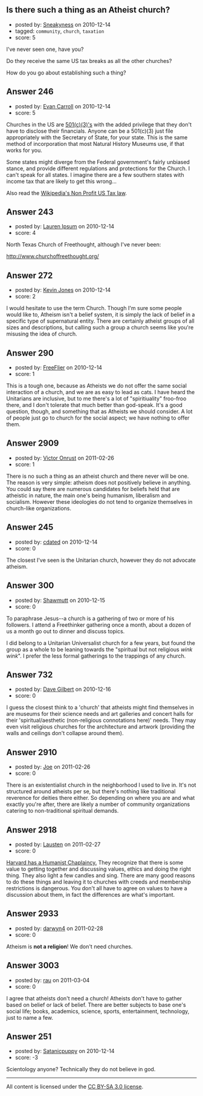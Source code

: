 ## Is there such a thing as an Atheist church?

- posted by: [Sneakyness](https://stackexchange.com/users/-1/170-sneakyness) on 2010-12-14
- tagged: `community`, `church`, `taxation`
- score: 5

I've never seen one, have you? 

Do they receive the same US tax breaks as all the other churches?

How do you go about establishing such a thing?


## Answer 246

- posted by: [Evan Carroll](https://stackexchange.com/users/-1/5-evan-carroll) on 2010-12-14
- score: 5

Churches in the US are [501(c)(3)'s](http://en.wikipedia.org/wiki/501(c)) with the added privilege that they don't have to disclose their financials. Anyone can be a 501(c)(3) just file appropriately with the Secretary of State, for your state. This is the same method of incorporation that most Natural History Museums use, if that works for you.

Some states might diverge from the Federal government's fairly unbiased stance, and provide different regulations and protections for the Church. I can't speak for all states. I imagine there are a few southern states with income tax that are likely to get this wrong...

Also read the [Wikipedia's Non Profit US Tax law](http://en.wikipedia.org/wiki/United_States_of_America_non-profit_laws).


## Answer 243

- posted by: [Lauren Ipsum](https://stackexchange.com/users/-1/71-lauren-ipsum) on 2010-12-14
- score: 4

North Texas Church of Freethought, although I've never been:

http://www.churchoffreethought.org/


## Answer 272

- posted by: [Kevin Jones](https://stackexchange.com/users/-1/186-kevin-jones) on 2010-12-14
- score: 2

I would hesitate to use the term Church.  Though I'm sure some people would like to, Atheism isn't a belief system, it is simply the lack of belief in a specific type of supernatural entity.  There are certainly atheist groups of all sizes and descriptions, but calling such a group a church seems like you're misusing the idea of church.  


## Answer 290

- posted by: [FreeFlier](https://stackexchange.com/users/-1/140-freeflier) on 2010-12-14
- score: 1

This is a tough one, because as Atheists we do not offer the same social interaction of a church, and we are as easy to lead as cats.  I have heard the Unitarians are inclusive, but to me there's a lot of "spiritiuality" froo-froo there, and I don't tolerate that much better than god-speak.  It's a good question, though, and something that as Atheists we should consider.  A lot of people just go to church for the social aspect; we have nothing to offer them.


## Answer 2909

- posted by: [Victor Onrust](https://stackexchange.com/users/-1/1155-victor-onrust) on 2011-02-26
- score: 1

There is no such a thing as an atheist church and there never will be one. The reason is very simple: atheism does not positively believe in anything. You could say there are numerous candidates for beliefs held that are atheistic in nature, the main one's being humanism, liberalism and socialism. However these ideologies do not tend to organize themselves in church-like organizations. 


## Answer 245

- posted by: [cdated](https://stackexchange.com/users/-1/74-cdated) on 2010-12-14
- score: 0

The closest I've seen is the Unitarian church, however they do not advocate atheism.


## Answer 300

- posted by: [Shawmutt](https://stackexchange.com/users/-1/188-shawmutt) on 2010-12-15
- score: 0

To paraphrase Jesus--a church is a gathering of two or more of his followers.  I attend a 
Freethinker gathering once a month, about a dozen of us a month go out to dinner and discuss topics.

I did belong to a Unitarian Universalist church for a few years, but found the group as a whole to be leaning towards the "spiritual but not religious *wink* *wink*".  I prefer the less formal gatherings to the trappings of any church.


## Answer 732

- posted by: [Dave Gilbert](https://stackexchange.com/users/-1/238-dave-gilbert) on 2010-12-16
- score: 0

I guess the closest think to a 'church' that atheists might find themselves in are museums for their science needs and art galleries and concert halls for their 'spiritual/aesthetic (non-religious connotations here)' needs.  They may even visit religious churches for the architecture and artwork (providing the walls and ceilings don't collapse around them).


## Answer 2910

- posted by: [Joe](https://stackexchange.com/users/-1/1064-joe) on 2011-02-26
- score: 0

There is an existentialist church in the neighborhood I used to live in. It's not structured around atheists per se, but there's nothing like traditional reverence for deities there either. So depending on where you are and what exactly you're after, there are likely a number of community organizations catering to non-traditional spiritual demands.


## Answer 2918

- posted by: [Lausten](https://stackexchange.com/users/-1/584-lausten) on 2011-02-27
- score: 0

<p><a href="http://www.harvardhumanist.org/" rel="nofollow">Harvard has a Humanist Chaplaincy.</a> They recognize that there is some value to getting together and discussing values, ethics and doing the right thing. They also light a few candles and sing. There are many good reasons to do these things and leaving it to churches with creeds and membership restrictions is dangerous. You don't all have to agree on values to have a discussion about them, in fact the differences are what's important. </p>



## Answer 2933

- posted by: [darwyn4](https://stackexchange.com/users/-1/1161-darwyn4) on 2011-02-28
- score: 0

Atheism is **not a religion**! We don't need churches.


## Answer 3003

- posted by: [rau](https://stackexchange.com/users/-1/1198-rau) on 2011-03-04
- score: 0

I agree that atheists don't need a church! Atheists don't have to gather based on belief or lack of belief. There are better subjects to base one's social life; books, academics, science, sports, entertainment, technology, just to name a few.


## Answer 251

- posted by: [Satanicpuppy](https://stackexchange.com/users/-1/169-satanicpuppy) on 2010-12-14
- score: -3

Scientology anyone? Technically they do not believe in god.



---

All content is licensed under the [CC BY-SA 3.0 license](https://creativecommons.org/licenses/by-sa/3.0/).
